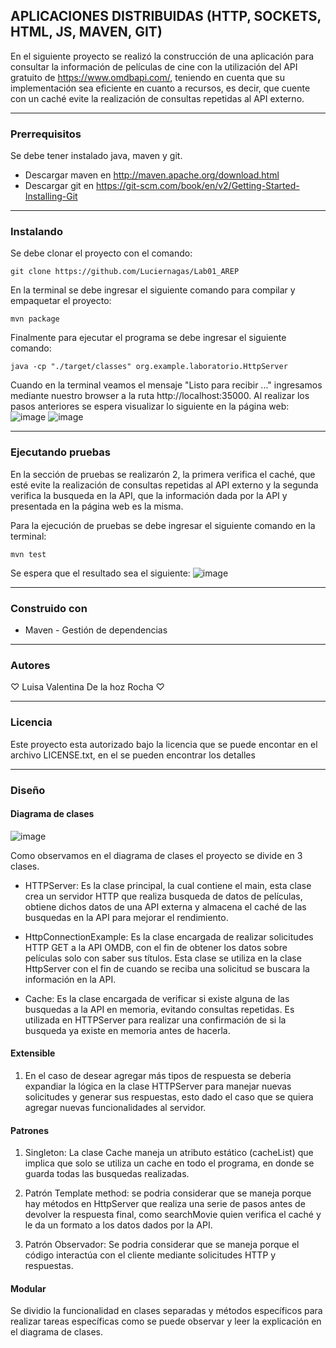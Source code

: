 ## APLICACIONES DISTRIBUIDAS (HTTP, SOCKETS, HTML, JS, MAVEN, GIT)

En el siguiente proyecto se realizó la construcción de una aplicación para consultar la información de películas de cine con la utilización del API gratuito de https://www.omdbapi.com/, teniendo en cuenta que su implementación sea eficiente en cuanto a recursos, es decir, que cuente con un caché evite la realización de consultas repetidas al API externo.

* * *
### Prerrequisitos
Se debe tener instalado java, maven y git.
* Descargar maven en  http://maven.apache.org/download.html
* Descargar git en https://git-scm.com/book/en/v2/Getting-Started-Installing-Git
  
* * *
### Instalando
Se debe clonar el proyecto con el comando:
~~~
git clone https://github.com/Luciernagas/Lab01_AREP
~~~
En la terminal se debe ingresar el siguiente comando para compilar y empaquetar el proyecto:
~~~
mvn package
~~~
Finalmente para ejecutar el programa se debe ingresar el siguiente comando:
~~~
java -cp "./target/classes" org.example.laboratorio.HttpServer
~~~
Cuando en la terminal veamos el mensaje "Listo para recibir ..." ingresamos mediante nuestro browser a la ruta http://localhost:35000.
Al realizar los pasos anteriores se espera visualizar lo siguiente en la página web:
![image](https://github.com/Luciernagas/Lab01_AREP/assets/104604359/2b274874-f2ad-410d-a085-8a5cab1772ee)
![image](https://github.com/Luciernagas/Lab01_AREP/assets/104604359/c6363e24-daae-4984-9775-8f41e88c16ac)

* * *
### Ejecutando pruebas
En la sección de pruebas se realizarón 2, la primera verifica el caché, que esté evite la realización de consultas repetidas al API externo y la segunda verifica la busqueda en la API, que la información dada por la API y presentada en la página web es la misma.

Para la ejecución de pruebas se debe ingresar el siguiente comando en la terminal:
~~~
mvn test
~~~
Se espera que el resultado sea el siguiente:
![image](https://github.com/Luciernagas/Lab01_AREP/assets/104604359/4d9816cb-7833-43df-86d9-d1c3959a1586)

* * *
### Construido con
* Maven - Gestión de dependencias

* * *
### Autores
♡ Luisa Valentina De la hoz Rocha ♡

* * *
### Licencia
Este proyecto esta autorizado bajo la licencia que se puede encontar en el archivo LICENSE.txt, en el se pueden encontrar los detalles

* * *
### Diseño
#### Diagrama de clases
![image](https://github.com/Luciernagas/Lab01_AREP/assets/104604359/2b103640-edd3-4589-8afe-00d2941a9eec)

Como observamos en el diagrama de clases el proyecto se divide en 3 clases.
* HTTPServer: Es la clase principal, la cual contiene el main, esta clase crea un servidor HTTP que realiza busqueda de datos de películas, obtiene dichos datos de una API externa y almacena el caché de las busquedas en la API para mejorar el rendimiento.
  
* HttpConnectionExample: Es la clase encargada de realizar solicitudes HTTP GET a la API OMDB, con el fin de obtener los datos sobre películas solo con saber sus títulos. Esta clase se utiliza en la clase HttpServer con el fin de cuando se reciba una solicitud se buscara la información en la API.

* Cache: Es la clase encargada de verificar si existe alguna de las busquedas a la API en memoria, evitando consultas repetidas. Es utilizada en HTTPServer para realizar una confirmación de si la busqueda ya existe en memoria antes de hacerla.

#### Extensible
1. En el caso de desear agregar más tipos de respuesta se deberia expandiar la lógica en la clase HTTPServer para manejar nuevas solicitudes y generar sus respuestas, esto dado el caso que se quiera agregar nuevas funcionalidades al servidor.

#### Patrones
1. Singleton: La clase Cache maneja un atributo estático (cacheList) que implica que solo se utiliza un cache en todo el programa, en donde se guarda todas las busquedas realizadas.
   
2. Patrón Template method: se podria considerar que se maneja porque hay métodos en HttpServer que realiza una serie de pasos antes de devolver la respuesta final, como searchMovie quien verifica el caché y le da un formato a los datos dados por la API.

3. Patrón Observador: Se podria considerar que se maneja porque el código interactúa con el cliente mediante solicitudes HTTP y respuestas.

#### Modular
Se dividio la funcionalidad en clases separadas y métodos específicos para realizar tareas específicas como se puede observar y leer la explicación en el diagrama de clases.

